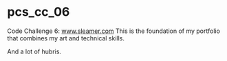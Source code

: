 pcs_cc_06
=========

Code Challenge 6: www.sleamer.com
This is the foundation of my portfolio that combines my art and technical skills.

And a lot of hubris.
